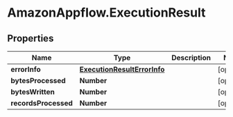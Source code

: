 # AmazonAppflow.ExecutionResult

## Properties

Name | Type | Description | Notes
------------ | ------------- | ------------- | -------------
**errorInfo** | [**ExecutionResultErrorInfo**](ExecutionResultErrorInfo.md) |  | [optional] 
**bytesProcessed** | **Number** |  | [optional] 
**bytesWritten** | **Number** |  | [optional] 
**recordsProcessed** | **Number** |  | [optional] 


